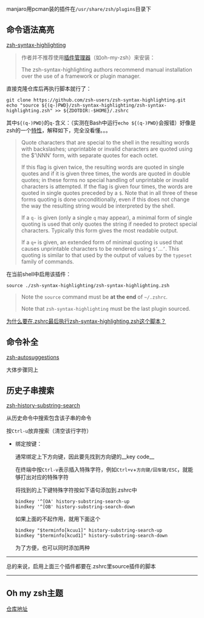 manjaro用pcman装的插件在`/usr/share/zsh/plugins`目录下

## 命令语法高亮

[zsh-syntax-highlighting](https://github.com/zsh-users/zsh-syntax-highlighting/blob/master/INSTALL.md#with-a-plugin-manager)

> 作者并不推荐使用[插件管理器](https://github.com/unixorn/awesome-zsh-plugins#table-of-contents)（如oh-my-zsh）来安装：
>
> The zsh-syntax-highlighting authors recommend manual installation over the use of a framework or plugin manager.

直接克隆仓库后再执行脚本就行了：

```shell
git clone https://github.com/zsh-users/zsh-syntax-highlighting.git
echo "source ${(q-)PWD}/zsh-syntax-highlighting/zsh-syntax-highlighting.zsh" >> ${ZDOTDIR:-$HOME}/.zshrc
```

其中`${(q-)PWD}`的`q-`含义：（实测在Bash中运行`echo ${(q-)PWD}`会报错）好像是zsh的一个[特性](http://zsh.sourceforge.net/Doc/Release/Expansion.html#Parameter-Expansion-Flags)，解释如下，完全没看懂。。。

> Quote characters that are special to the shell in the resulting words with backslashes; unprintable or invalid characters are quoted using the $’\NNN’ form, with separate quotes for each octet.
>
> If this flag is given twice, the resulting words are quoted in single quotes and if it is given three times, the words are quoted in double quotes; in these forms no special handling of unprintable or invalid characters is attempted. If the flag is given four times, the words are quoted in single quotes preceded by a `$`. Note that in all three of these forms quoting is done unconditionally, even if this does not change the way the resulting string would be interpreted by the shell.
>
> If a `q-` is given (only a single `q` may appear), a minimal form of single quoting is used that only quotes the string if needed to protect special characters. Typically this form gives the most readable output.
>
> If a `q+` is given, an extended form of minimal quoting is used that causes unprintable characters to be rendered using `$’`...`’`. This quoting is similar to that used by the output of values by the `typeset` family of commands.

在当前shell中启用该插件：

```shell
source ./zsh-syntax-highlighting/zsh-syntax-highlighting.zsh
```

> Note the `source` command must be **at the end** of `~/.zshrc`.
>
> Note that `zsh-syntax-highlighting` must be the last plugin sourced.

[为什么要在.zshrc最后执行zsh-syntax-highlighting.zsh这个脚本？](https://github.com/zsh-users/zsh-syntax-highlighting#why-must-zsh-syntax-highlightingzsh-be-sourced-at-the-end-of-the-zshrc-file)

## 命令补全

[zsh-autosuggestions](https://github.com/zsh-users/zsh-autosuggestions)

大体步骤同上

## 历史子串搜索

[zsh-history-substring-search](https://github.com/zsh-users/zsh-history-substring-search)

从历史命令中搜索包含该子串的命令

按`Ctrl-u`放弃搜索（清空该行字符）

- 绑定按键：

  通常绑定上下方向键，因此要先找到方向键的__key code__

  在终端中按`Ctrl-v`表示插入特殊字符，例如`Ctrl+v`+`方向键/回车键/ESC`，就能够打出对应的特殊字符

  将找到的上下键特殊字符按如下语句添加到.zshrc中

  ```shell
  bindkey '^[OA' history-substring-search-up
  bindkey '^[OB' history-substring-search-down
  ```

  如果上面的不起作用，就用下面这个

  ```shell
  bindkey "$terminfo[kcuu1]" history-substring-search-up
  bindkey "$terminfo[kcud1]" history-substring-search-down
  ```

  为了方便，也可以同时添加两种

---

总的来说，启用上面三个插件都要在.zshrc里source插件的脚本

---

## Oh my zsh主题

[仓库地址](https://github.com/ohmyzsh/ohmyzsh/wiki/Themes)